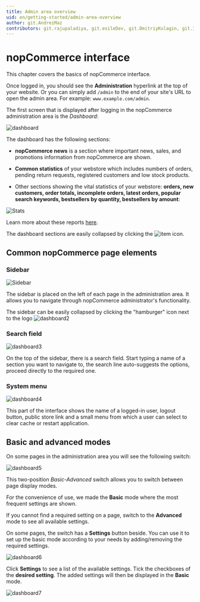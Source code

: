 ```yaml
---
title: Admin area overview
uid: en/getting-started/admin-area-overview
author: git.AndreiMaz
contributors: git.rajupaladiya, git.exileDev, git.DmitriyKulagin, git.IvanIvanIvanov, git.ivkadp
---
```


# nopCommerce interface

This chapter covers the basics of nopCommerce interface.

Once logged in, you should see the **Administration** hyperlink at the top of your website. Or you can simply add `/admin` to the end of your site's URL to open the admin area. For example: `www.example.com/admin`.

The first screen that is displayed after logging in the nopCommerce administration area is the *Dashboard*:

![dashboard](_static/admin-area-overview/dashboard.png)

The dashboard has the following sections:

* **nopCommerce news** is a section where important news, sales, and promotions information from nopCommerce are shown.

* **Common statistics** of your webstore which includes numbers of orders, pending return requests, registered customers and low stock products.

* Other sections showing the vital statistics of your webstore: **orders, new customers, order totals, incomplete orders, latest orders, popular search keywords, bestsellers by quantity, bestsellers by amount**:

![Stats](_static/admin-area-overview/stats.jpg)

Learn more about these reports [here](xref:en/running-your-store/reports).

The dashboard sections are easily collapsed by clicking the ![item](_static/admin-area-overview/item.png) icon.

## Common nopCommerce page elements

### Sidebar

![Sidebar](_static/admin-area-overview/sidebar.jpg)

The sidebar is placed on the left of each page in the administration area. It allows you to navigate through nopCommerce administrator's functionality.

The sidebar can be easily collapsed by clicking the "hamburger" icon next to the logo ![dashboard2](_static/admin-area-overview/hamburger.jpg)

### Search field

![dashboard3](_static/admin-area-overview/search.jpg)

On the top of the sidebar, there is a search field. Start typing a name of a section you want to navigate to, the search line auto-suggests the options, proceed directly to the required one.

### System menu

![dashboard4](_static/admin-area-overview/menu.jpg)

This part of the interface shows the name of a logged-in user, logout button, public store link and a small menu from which a user can select to clear cache or restart application.

## Basic and advanced modes

On some pages in the administration area you will see the following switch:

![dashboard5](_static/admin-area-overview/dashboard5.png)

This two-position *Basic-Advanced* switch allows you to switch between page display modes.

For the convenience of use, we made the **Basic** mode where the most frequent settings are shown.

If you cannot find a required setting on a page, switch to the **Advanced** mode to see all available settings.

On some pages, the switch has a **Settings** button beside. You can use it to set up the basic mode according to your needs by adding/removing the required settings.

![dashboard6](_static/admin-area-overview/dashboard6.png)

Click **Settings** to see a list of the available settings. Tick the checkboxes of the **desired setting**. The added settings will then be displayed in the **Basic** mode.

![dashboard7](_static/admin-area-overview/dashboard7.png)
